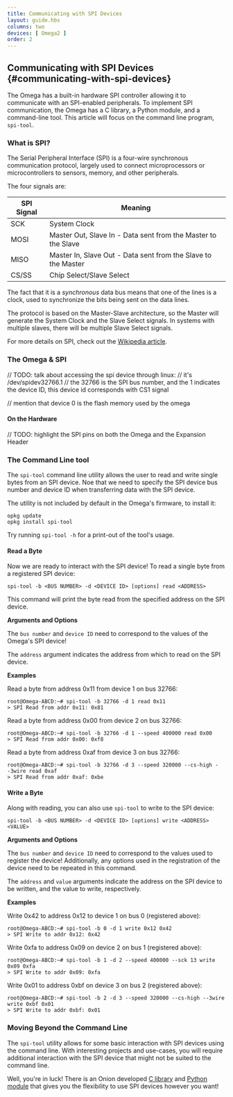 ```yaml
---
title: Communicating with SPI Devices
layout: guide.hbs
columns: two
devices: [ Omega2 ]
order: 2
---
```


## Communicating with SPI Devices {#communicating-with-spi-devices}

<!-- // The Omega2 has a built-in hardware SPI controller that can be used to communicate with SPI-enabled peripherals -->

The Omega has a built-in hardware SPI controller allowing it to communicate with an SPI-enabled peripherals. To implement SPI communication, the Omega has a C library, a Python module, and a command-line tool. This article will focus on the command line program, `spi-tool`.

### What is SPI?

The Serial Peripheral Interface (SPI) is a four-wire synchronous communication protocol, largely used to connect microprocessors or microcontrollers to sensors, memory, and other peripherals.

The four signals are:

| SPI Signal | Meaning                                                       |
|------------|---------------------------------------------------------------|
| SCK        | System Clock                                                  |
| MOSI       | Master Out, Slave In - Data sent from the Master to the Slave |
| MISO       | Master In, Slave Out - Data sent from the Slave to the Master |
| CS/SS      | Chip Select/Slave Select                                      |

The fact that it is a *synchronous* data bus means that one of the lines is a clock, used to synchronize the bits being sent on the data lines.

The protocol is based on the Master-Slave architecture, so the Master will generate the System Clock and the Slave Select signals. In systems with multiple slaves, there will be multiple Slave Select signals.

For more details on SPI, check out the [Wikipedia article](https://en.wikipedia.org/wiki/Serial_Peripheral_Interface_Bus).


### The Omega & SPI

// TODO: talk about accessing the spi device through linux:
//  it's /dev/spidev32766.1
//  the 32766 is the SPI bus number, and the 1 indicates the device ID, this device id corresponds with CS1 signal

// mention that device 0 is the flash memory used by the omega

#### On the Hardware
// TODO: highlight the SPI pins on both the Omega and the Expansion Header

### The Command Line tool

<!-- // jack from the existing article -->


The `spi-tool` command line utility allows the user to read and write single bytes from an SPI device. Noe that we need to specify the SPI device bus number and device ID when transferring data with the SPI device.

The utility is not included by default in the Omega's firmware, to install it:
```
opkg update
opkg install spi-tool
```

Try running `spi-tool -h` for a print-out of the tool's usage.

#### Read a Byte

<!-- // jack from the existing article -->

Now we are ready to interact with the SPI device! To read a single byte from a registered SPI device:
```
spi-tool -b <BUS NUMBER> -d <DEVICE ID> [options] read <ADDRESS>
```

This command will print the byte read from the specified address on the SPI device.


**Arguments and Options**

The `bus number` and `device ID` need to correspond to the values of the Omega's SPI device!

The `address` argument indicates the address from which to read on the SPI device.


**Examples**

Read a byte from address 0x11 from device 1 on bus 32766:
```
root@Omega-ABCD:~# spi-tool -b 32766 -d 1 read 0x11
> SPI Read from addr 0x11: 0x81
```

Read a byte from address 0x00 from device 2 on bus 32766:
```
root@Omega-ABCD:~# spi-tool -b 32766 -d 1 --speed 400000 read 0x00
> SPI Read from addr 0x00: 0xf8
```

Read a byte from address 0xaf from device 3 on bus 32766:
```
root@Omega-ABCD:~# spi-tool -b 32766 -d 3 --speed 320000 --cs-high --3wire read 0xaf
> SPI Read from addr 0xaf: 0xbe
```


#### Write a Byte

<!-- // jack from the existing article -->
Along with reading, you can also use `spi-tool` to write to the SPI device:
```
spi-tool -b <BUS NUMBER> -d <DEVICE ID> [options] write <ADDRESS> <VALUE>
```


**Arguments and Options**

The `bus number` and `device ID` need to correspond to the values used to register the device! Additionally, any options used in the registration of the device need to be repeated in this command.

The `address` and `value` arguments indicate the address on the SPI device to be written, and the value to write, respectively.



**Examples**

Write 0x42 to address 0x12 to device 1 on bus 0 (registered above):
```
root@Omega-ABCD:~# spi-tool -b 0 -d 1 write 0x12 0x42
> SPI Write to addr 0x12: 0x42
```

Write 0xfa to address 0x09 on device 2 on bus 1 (registered above):
```
root@Omega-ABCD:~# spi-tool -b 1 -d 2 --speed 400000 --sck 13 write 0x09 0xfa
> SPI Write to addr 0x09: 0xfa
```

Write 0x01 to address 0xbf on device 3 on bus 2 (registered above):
```
root@Omega-ABCD:~# spi-tool -b 2 -d 3 --speed 320000 --cs-high --3wire write 0xbf 0x01
> SPI Write to addr 0xbf: 0x01
```



### Moving Beyond the Command Line

<!-- // jack from the existing article -->
<!-- // make sure to include links -->


The `spi-tool` utility allows for some basic interaction with SPI devices using the command line. With interesting projects and use-cases, you will require additional interaction with the SPI device that might not be suited to the command line.

 Well, you're in luck! There is an Onion developed [C library](#spi-c-library) and [Python module](#spi-python-module) that gives you the flexibility to use SPI devices however you want!
